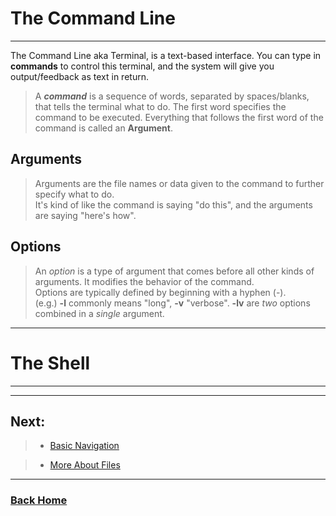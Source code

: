 # The Command Line

_____

The Command Line aka Terminal, is a text-based interface. You can type in **commands** to control this terminal, and the system will give you output/feedback as text in return. 

> A ***command*** is a sequence of words, separated by spaces/blanks, that tells the terminal what to do. The first word specifies the command to be executed. Everything that follows the first word of the command is called an **Argument**.
 
## Arguments 

> Arguments are the file names or data given to the command to further specify what to do. <br>
It's kind of like the command is saying "do this", and the arguments are saying "here's how". 

## Options 

> An *option* is a type of argument that comes before all other kinds of arguments. It modifies the behavior of the command. <br>
> Options are typically defined by beginning with a hyphen (-). <br>
>  (e.g.) **-l** commonly means "long", **-v** "verbose". **-lv** are *two* options combined in a *single* argument.

______

# The Shell

_____






_____

## Next: 
  
> * [Basic Navigation](/basicnavigation.md)
  
> * [More About Files](/moreaboutfiles.md)
_____

### [Back Home](/readme.md)
